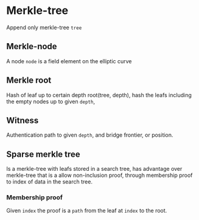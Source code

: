 # Merkle-tree

Append only merkle-tree `tree`

## Merkle-node

A node `node` is a field element on the elliptic curve

## Merkle root

Hash of leaf up to certain depth root(tree, depth), hash the leafs including the empty nodes up to given `depth`,

## Witness

Authentication path to given `depth`, and bridge frontier, or position.

## Sparse merkle tree

Is a merkle-tree with leafs stored in a search tree, has advantage over merkle-tree that is a allow non-inclusion proof, through membership proof to index of data in the search tree.

### Membership proof

Given `index` the proof is a `path` from the leaf at `index` to the root.
